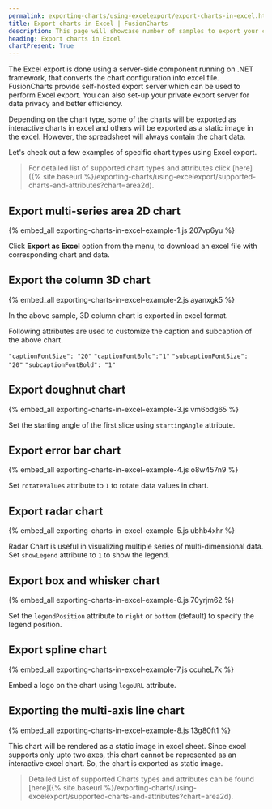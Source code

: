 ```yaml
---
permalink: exporting-charts/using-excelexport/export-charts-in-excel.html
title: Export charts in Excel | FusionCharts
description: This page will showcase number of samples to export your charts to excel.
heading: Export charts in Excel
chartPresent: True
---
```


The Excel export is done using a server-side component running on .NET framework, that converts the chart configuration into excel file. FusionCharts provide self-hosted export server which can be used to perform Excel export. You can also set-up your private export server for data privacy and better efficiency.

Depending on the chart type, some of the charts will be exported as interactive charts in excel and others will be exported as a static image in the excel. However, the spreadsheet will always contain the chart data.

Let's check out a few examples of specific chart types using Excel export.

> For detailed list of supported chart types and attributes click [here]({% site.baseurl %}/exporting-charts/using-excelexport/supported-charts-and-attributes?chart=area2d).

## Export multi-series area 2D chart

{% embed_all exporting-charts-in-excel-example-1.js 207vp6yu %}

Click __Export as Excel__ option from the menu, to download an excel file with corresponding chart and data.

## Export the column 3D chart

{% embed_all exporting-charts-in-excel-example-2.js ayanxgk5 %}

In the above sample, 3D column chart is exported in excel format.

Following attributes are used to customize the caption and subcaption of the above chart.

`"captionFontSize": "20"`
`"captionFontBold":"1"`
`"subcaptionFontSize": "20"`
`"subcaptionFontBold": "1"`

## Export doughnut chart

{% embed_all exporting-charts-in-excel-example-3.js vm6bdg65 %}

Set the starting angle of the first slice using `startingAngle` attribute.

## Export error bar chart

{% embed_all exporting-charts-in-excel-example-4.js o8w457n9 %}

Set `rotateValues` attribute to `1` to rotate data values in chart.

## Export radar chart

{% embed_all exporting-charts-in-excel-example-5.js ubhb4xhr %}

Radar Chart is useful in visualizing multiple series of multi-dimensional data. Set `showLegend` attribute to `1` to show the legend.

## Export box and whisker chart

{% embed_all exporting-charts-in-excel-example-6.js 70yrjm62 %}

Set the `legendPosition` attribute to `right` or `bottom` (default) to specify the legend position.

## Export spline chart

{% embed_all exporting-charts-in-excel-example-7.js ccuheL7k %}

Embed a logo on the chart using `logoURL` attribute.

## Exporting the multi-axis line chart

{% embed_all exporting-charts-in-excel-example-8.js 13g80ft1 %}

This chart will be rendered as a static image in excel sheet. Since excel supports only upto two axes, this chart cannot be represented as an interactive excel chart. So, the chart is exported as static image.

> Detailed List of supported Charts types and attributes can be found [here]({% site.baseurl %}/exporting-charts/using-excelexport/supported-charts-and-attributes?chart=area2d).